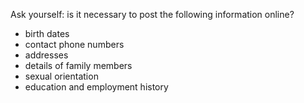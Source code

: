 Ask yourself: is it necessary to post the following information online?
 - birth dates
 - contact phone numbers
 - addresses
 - details of family members
 - sexual orientation
 - education and employment history
